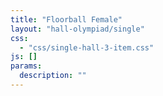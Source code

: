 ```yaml
---
title: "Floorball Female"
layout: "hall-olympiad/single"
css: 
  - "css/single-hall-3-item.css"
js: []
params:
  description: ""
---
```

